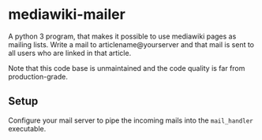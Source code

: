 # mediawiki-mailer
A python 3 program, that makes it possible to use mediawiki pages as mailing lists.
Write a mail to articlename@yourserver and that mail is sent to all users who are linked in that article.

Note that this code base is unmaintained and the code quality is far from production-grade.

## Setup

Configure your mail server to pipe the incoming mails into the `mail_handler` executable.

